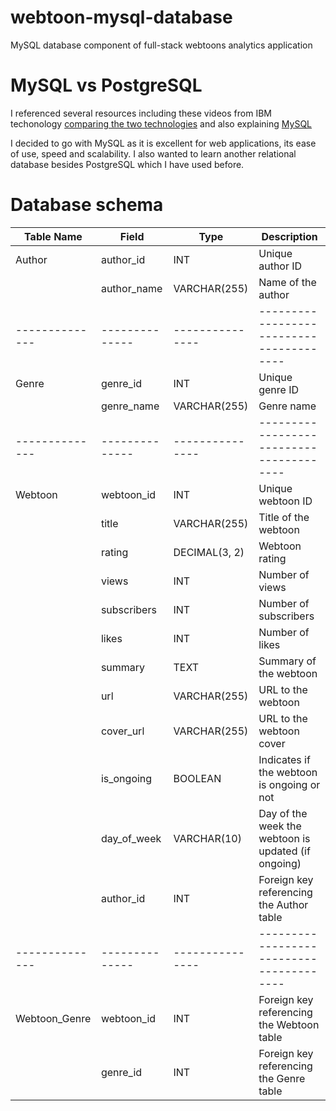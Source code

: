 # webtoon-mysql-database
MySQL database component of full-stack webtoons analytics application

# MySQL vs PostgreSQL
I referenced several resources including these videos from IBM techonology [comparing the two technologies](https://www.youtube.com/watch?v=btjBNKP49Rk) and also explaining [MySQL](https://www.youtube.com/watch?v=UO-yT7Ugnls)

I decided to go with MySQL as it is excellent for web applications, its ease of use, speed and scalability. I also wanted to learn another relational database besides PostgreSQL which I have used before.

# Database schema
| Table Name   | Field        | Type          | Description                            |
|--------------|--------------|---------------|----------------------------------------|
| Author       | author_id    | INT           | Unique author ID                       |
|              | author_name  | VARCHAR(255)  | Name of the author                     |
|--------------|--------------|---------------|----------------------------------------|
| Genre        | genre_id     | INT           | Unique genre ID                        |
|              | genre_name   | VARCHAR(255)  | Genre name                             |
|--------------|--------------|---------------|----------------------------------------|
| Webtoon      | webtoon_id   | INT           | Unique webtoon ID                      |
|              | title        | VARCHAR(255)  | Title of the webtoon                   |
|              | rating       | DECIMAL(3, 2) | Webtoon rating                         |
|              | views        | INT           | Number of views                        |
|              | subscribers  | INT           | Number of subscribers                  |
|              | likes        | INT           | Number of likes                        |
|              | summary      | TEXT          | Summary of the webtoon                 |
|              | url          | VARCHAR(255)  | URL to the webtoon                     |
|              | cover_url    | VARCHAR(255)  | URL to the webtoon cover               |
|              | is_ongoing   | BOOLEAN       | Indicates if the webtoon is ongoing or not |
|              | day_of_week  | VARCHAR(10)   | Day of the week the webtoon is updated (if ongoing) |
|              | author_id    | INT           | Foreign key referencing the Author table |
|--------------|--------------|---------------|----------------------------------------|
| Webtoon_Genre| webtoon_id   | INT           | Foreign key referencing the Webtoon table |
|              | genre_id     | INT           | Foreign key referencing the Genre table  |


